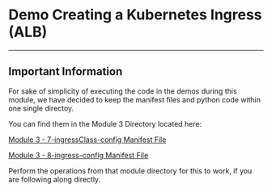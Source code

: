 # Demo Creating a Kubernetes Ingress (ALB)

---

## Important Information

For sake of simplicity of executing the code in the demos during this module, we have decided to keep the manifest files
and python code within one single directoy.

You can find them in the Module 3 Directory located here:

[Module 3 - 7-ingressClass-config Manifest File](../3_managing_and_deploying_your_eks_cluster/manifest_files/7-ingressClass-config)

[Module 3 - 8-ingress-config Manifest File](../3_managing_and_deploying_your_eks_cluster/manifest_files/8-ingress-config.yaml)

Perform the operations from that module directory for this to work, if you are following along directly.